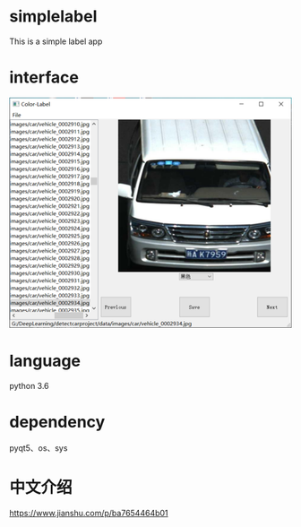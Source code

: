 # simplelabel

This is a simple label app

# interface

![image-20200317145834443](README.assets/image-20200317145834443.png)

# language

python 3.6

# dependency

pyqt5、os、sys

# 中文介绍

https://www.jianshu.com/p/ba7654464b01